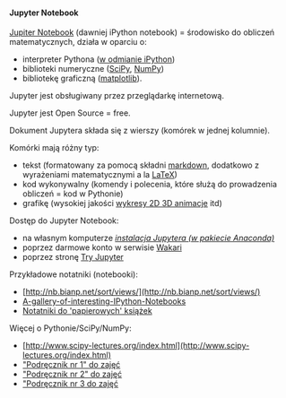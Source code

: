 #### Jupyter Notebook


[Jupiter Notebook](https://jupyter.org/) (dawniej iPython notebook) = środowisko do obliczeń matematycznych, działa w oparciu o:
* interpreter Pythona ([w odmianie iPython](https://en.wikipedia.org/wiki/IPython)) 
* biblioteki numeryczne ([SciPy](http://docs.scipy.org/doc/scipy/reference/), [NumPy](https://en.wikipedia.org/wiki/NumPy))
* bibliotekę graficzną ([matplotlib](http://matplotlib.org/contents.html)).

Jupyter jest obsługiwany przez przeglądarkę internetową.

Jupyter jest Open Source = free.


Dokument Jupytera składa się z wierszy (komórek w jednej kolumnie).

Komórki mają różny typ:
* tekst (formatowany za pomocą składni [markdown](https://pl.wikipedia.org/wiki/Markdown), dodatkowo z wyrażeniami matematycznymi a la [LaTeX](http://www.latex-kurs.x25.pl/paper/wyrazenia_matematyczne))
* kod wykonywalny (komendy i polecenia, które służą do prowadzenia obliczeń = kod w Pythonie)
* grafikę (wysokiej jakości [wykresy 2D 3D animacje](http://matplotlib.org/gallery.html) itd)


Dostęp do Jupyter Notebook:
* na własnym komputerze [*instalacja Jupytera (w pakiecie Anaconda)*](https://www.continuum.io/downloads)
* poprzez darmowe konto w serwisie [Wakari](https://www.wakari.io/)
* poprzez stronę [Try Jupyter](https://try.jupyter.org/)


Przykładowe notatniki (notebooki):
* [http://nb.bianp.net/sort/views/](http://nb.bianp.net/sort/views/)
* [A-gallery-of-interesting-IPython-Notebooks](https://github.com/ipython/ipython/wiki/A-gallery-of-interesting-IPython-Notebooks)
* [Notatniki do 'papierowych' książek](http://tbc-python.fossee.in/completed-books/)


Więcej o Pythonie/SciPy/NumPy:
* [http://www.scipy-lectures.org/index.html](http://www.scipy-lectures.org/index.html)
* ["Podręcznik nr 1" do zajęć](http://kitchingroup.cheme.cmu.edu/pycse/)
* ["Podręcznik nr 2" do zajęć](http://www.southampton.ac.uk/~fangohr/training/python/pdfs/Python-for-Computational-Science-and-Engineering.pdf)
* ["Podręcznik nr 3 do zajęć](http://snowball.millersville.edu/~adecaria/ESCI386P/esci386_main.html)

